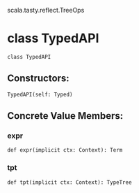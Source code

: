 scala.tasty.reflect.TreeOps
# class TypedAPI

<pre><code class="language-scala" >class TypedAPI</pre></code>
## Constructors:
<pre><code class="language-scala" >TypedAPI(self: Typed)</pre></code>

## Concrete Value Members:
### expr
<pre><code class="language-scala" >def expr(implicit ctx: Context): Term</pre></code>

### tpt
<pre><code class="language-scala" >def tpt(implicit ctx: Context): TypeTree</pre></code>

